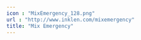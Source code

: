 ```yaml
---
icon : "MixEmergency_128.png"
url : "http://www.inklen.com/mixemergency"
title: "Mix Emergency"
---
```

